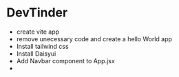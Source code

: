 # DevTinder

- create vite app
- remove unecessary code and create a hello World app
- Install tailwind css
- Install Daisyui
- Add Navbar component to App.jsx
- 
